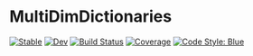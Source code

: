# MultiDimDictionaries

[![Stable](https://img.shields.io/badge/docs-stable-blue.svg)](https://mtfishman.github.io/MultiDimDictionaries.jl/stable)
[![Dev](https://img.shields.io/badge/docs-dev-blue.svg)](https://mtfishman.github.io/MultiDimDictionaries.jl/dev)
[![Build Status](https://github.com/mtfishman/MultiDimDictionaries.jl/actions/workflows/CI.yml/badge.svg?branch=main)](https://github.com/mtfishman/MultiDimDictionaries.jl/actions/workflows/CI.yml?query=branch%3Amain)
[![Coverage](https://codecov.io/gh/mtfishman/MultiDimDictionaries.jl/branch/main/graph/badge.svg)](https://codecov.io/gh/mtfishman/MultiDimDictionaries.jl)
[![Code Style: Blue](https://img.shields.io/badge/code%20style-blue-4495d1.svg)](https://github.com/invenia/BlueStyle)
